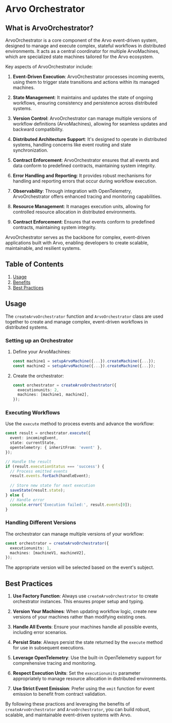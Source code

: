 # Arvo Orchestrator

## What is ArvoOrchestrator?

ArvoOrchestrator is a core component of the Arvo event-driven system, designed to manage and execute complex, stateful workflows in distributed environments. It acts as a central coordinator for multiple ArvoMachines, which are specialized state machines tailored for the Arvo ecosystem.

Key aspects of ArvoOrchestrator include:

1. **Event-Driven Execution**: ArvoOrchestrator processes incoming events, using them to trigger state transitions and actions within its managed machines.

2. **State Management**: It maintains and updates the state of ongoing workflows, ensuring consistency and persistence across distributed systems.

3. **Version Control**: ArvoOrchestrator can manage multiple versions of workflow definitions (ArvoMachines), allowing for seamless updates and backward compatibility.

4. **Distributed Architecture Support**: It's designed to operate in distributed systems, handling concerns like event routing and state synchronization.

5. **Contract Enforcement**: ArvoOrchestrator ensures that all events and data conform to predefined contracts, maintaining system integrity.

6. **Error Handling and Reporting**: It provides robust mechanisms for handling and reporting errors that occur during workflow execution.

7. **Observability**: Through integration with OpenTelemetry, ArvoOrchestrator offers enhanced tracing and monitoring capabilities.

8. **Resource Management**: It manages execution units, allowing for controlled resource allocation in distributed environments.

9. **Contract Enforcement**: Ensures that events conform to predefined contracts, maintaining system integrity.

ArvoOrchestrator serves as the backbone for complex, event-driven applications built with Arvo, enabling developers to create scalable, maintainable, and resilient systems.

## Table of Contents

1. [Usage](#usage)
2. [Benefits](#benefits)
3. [Best Practices](#best-practices)

## Usage

The `createArvoOrchestrator` function and `ArvoOrchestrator` class are used together to create and manage complex, event-driven workflows in distributed systems.

### Setting up an Orchestrator

1. Define your ArvoMachines:
   ```typescript
   const machine1 = setupArvoMachine({...}).createMachine({...});
   const machine2 = setupArvoMachine({...}).createMachine({...});
   ```

2. Create the orchestrator:
   ```typescript
   const orchestrator = createArvoOrchestrator({
     executionunits: 2,
     machines: [machine1, machine2],
   });
   ```

### Executing Workflows

Use the `execute` method to process events and advance the workflow:

```typescript
const result = orchestrator.execute({
  event: incomingEvent,
  state: currentState,
  opentelemetry: { inheritFrom: 'event' },
});

// Handle the result
if (result.executionStatus === 'success') {
  // Process emitted events
  result.events.forEach(handleEvent);
  
  // Store new state for next execution
  saveState(result.state);
} else {
  // Handle error
  console.error('Execution failed:', result.events[0]);
}
```

### Handling Different Versions

The orchestrator can manage multiple versions of your workflow:

```typescript
const orchestrator = createArvoOrchestrator({
  executionunits: 1,
  machines: [machineV1, machineV2],
});
```

The appropriate version will be selected based on the event's subject.

## Best Practices

1. **Use Factory Function**: Always use `createArvoOrchestrator` to create orchestrator instances. This ensures proper setup and typing.

2. **Version Your Machines**: When updating workflow logic, create new versions of your machines rather than modifying existing ones.

3. **Handle All Events**: Ensure your machines handle all possible events, including error scenarios.

4. **Persist State**: Always persist the state returned by the `execute` method for use in subsequent executions.

5. **Leverage OpenTelemetry**: Use the built-in OpenTelemetry support for comprehensive tracing and monitoring.

6. **Respect Execution Units**: Set the `executionunits` parameter appropriately to manage resource allocation in distributed environments.

7. **Use Strict Event Emission**: Prefer using the `emit` function for event emission to benefit from contract validation.

By following these practices and leveraging the benefits of `createArvoOrchestrator` and `ArvoOrchestrator`, you can build robust, scalable, and maintainable event-driven systems with Arvo.